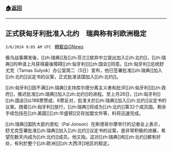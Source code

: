 ###  [:house:返回](README.md)
---


## 正式获匈牙利批准入北约　瑞典称有利欧洲稳定
`3/6/2024 9:05 AM UTC ` [轉載自GNews](https://gnews.org/articles/2370028)

俄乌战事爆发後，[[zh:瑞典]]及[[zh:芬兰]]放弃中立提出加入[[zh:北约]]，[[zh:瑞典]]的申请上月获得最後障碍[[zh:匈牙利]][[zh:国会]]同意。[[zh:匈牙利]]总统舒尤克（Tamas Sulyok）办公室周二（5日）宣布，他已签署批准[[zh:瑞典]]加入[[zh:北约]]议定书的议案，正式批准该国加入[[zh:北约]]。

[[zh:匈牙利]]因不满[[zh:瑞典]]支持库尔德分离主义者和批评[[zh:匈牙利]][[zh:政府]]，推迟批准[[zh:瑞典]]加入[[zh:北约]]的进程。至上月26日，[[zh:匈牙利]][[zh:国会]]以188票赞成、6票反对，批准关於[[zh:瑞典]]加入[[zh:北约]]议定书的议案。随着[[zh:匈牙利]]放行，[[zh:瑞典]]将成为[[zh:北约]]第32个成员国。剩余手续包括在[[zh:美国]][[zh:华盛顿]]交存加盟文件等，料将迅速完成。

[[zh:瑞典]]国防大臣约恩松（Pal Jonson）在斯德哥尔摩举行的记者会上表示，舒尤克签署批准[[zh:瑞典]]加入[[zh:北约]]议定书的议案，是非常积极的进展，希望在数天内成为[[zh:北约]]成员。他又指，这对[[zh:瑞典]]和[[zh:北约]]都有好处，有利於整个[[zh:欧洲]][[zh:大西洋]]地区的稳定。
